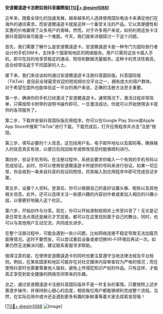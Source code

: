**安道爾遠遊卡怎麽註冊抖音國際版[[TG💪+ @esim1088](https://t.me/s/esim1088)]**

近年来，随着全球化的加速发展，越来越多的人选择使用国际电话卡来满足他们在海外的通讯需求。而安道爾遠遊卡就是这样一个备受关注的产品。它以其便捷性和实惠的价格赢得了众多用户的青睐。然而，对于许多用户来说，如何利用这张卡注册抖音国际版可能是一个难题。今天，我们就来详细探讨一下这个问题。

首先，我们需要了解什么是安道爾遠遊卡。安道爾遠遊卡是一种专门为国际旅行者设计的手机SIM卡，支持多个国家和地区的网络服务。用户只需将这张卡插入手机，即可在目的地享受稳定的通话、短信和数据流量服务。这种卡的灵活性极高，适合经常往返于不同国家的人士。

接下来，我们来谈谈如何通过安道爾遠遊卡注册抖音国际版。抖音国际版（TikTok）是目前全球最受欢迎的短视频社交平台之一，拥有庞大的用户群体。对于希望在国外也能体验这一平台的用户来说，正确的注册方法至关重要。

第一步，确保你的手机已经激活了安道爾遠遊卡。通常情况下，激活过程非常简单，只需按照卡附带的说明书操作即可。一旦激活成功，你就可以开始使用该卡提供的各项服务了。

第二步，下载并安装抖音国际版应用程序。你可以在Google Play Store或Apple App Store中搜索“TikTok”进行下载。下载完成后，打开应用程序并点击“注册”按钮。

第三步，填写必要的个人信息。这包括用户名、电子邮件地址以及密码等。确保输入的信息真实有效，以便日后找回账号或修改信息时能够顺利进行。

第四步，验证手机号码。在注册过程中，系统会要求你输入一个有效的手机号码以完成验证。此时，你可以使用安道爾遠遊卡所提供的号码来进行验证。如果一切正常，你会收到一条来自抖音的验证码短信，将其输入到应用程序中即可完成验证步骤。

第五步，设置个人资料。登录后，你可以根据自己的喜好设置头像、昵称以及其他相关信息。此外，还可以选择关注一些感兴趣的内容创作者或者加入相应的兴趣小组，以便更好地融入这个社区。

第六步，开始创作与分享。现在，你可以开始录制视频并上传至抖音了！无论是记录日常生活点滴还是展示才艺技能，都可以在这里找到属于自己的舞台。同时，也可以与其他用户互动交流，共同成长进步。

在整个注册过程中，可能会遇到一些小问题，比如网络连接不稳定导致无法加载页面等情况。这时不要慌张，可以尝试重启设备或者切换Wi-Fi环境后再试一次。如果仍然无法解决问题，建议联系客服寻求帮助。

值得注意的是，在使用安道爾遠遊卡的同时也要注意遵守当地法律法规及平台规则。例如，在某些国家和地区可能存在对社交媒体内容审查较为严格的情况；而在使用抖音时也需要尊重他人版权，避免上传侵犯知识产权的作品。只有这样，才能真正享受到安全健康的网络空间带来的乐趣。

总之，通过安道爾遠遊卡注册抖音国际版并不是一件复杂的事情。只要按照上述步骤逐步操作，并保持耐心细心的态度，相信每位用户都能够顺利完成整个流程。当然，在实际应用中或许还会遇到更多有趣的新鲜事等着大家去探索发现哦！

[[TG💪+ @esim1088](https://t.me/s/esim1088) ![Image](https://i.postimg.cc/4NQfJmqS/Snipaste-2025-05-13-00-14-12.png)]